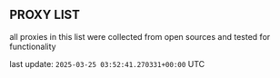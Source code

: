 ## PROXY LIST

all proxies in this list were collected from open sources and tested for functionality

last update: `2025-03-25 03:52:41.270331+00:00` UTC